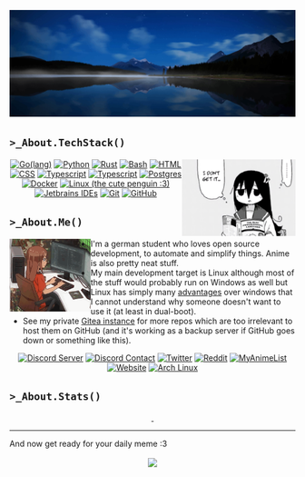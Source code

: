 ![](assets/background.jpg)

## `>_About.TechStack()`

<img align="right" src="assets/tsukishima_shijima_the_rust_programming_language.png" alt="Octocat" width="200px">

<p align="center">
    <a href="https://go.dev/"><img src="https://skillicons.dev/icons?i=go" alt="Go(lang)"></a>
    <a href="https://www.python.org/"><img src="https://skillicons.dev/icons?i=python" alt="Python"></a>
    <a href="https://www.rust-lang.org/"><img src="https://skillicons.dev/icons?i=rust" alt="Rust"></a>
    <a href="https://www.gnu.org/software/bash/"><img src="https://skillicons.dev/icons?i=bash" alt="Bash"></a>
    <a href="https://html.spec.whatwg.org/"><img src="https://skillicons.dev/icons?i=html" alt="HTML"></a>
    <a href="https://www.w3.org/TR/CSS/"><img src="https://skillicons.dev/icons?i=css" alt="CSS"></a>
    <a href="https://www.typescriptlang.org/"><img src="https://skillicons.dev/icons?i=typescript" alt="Typescript"></a>
    <a href="https://vuejs.org/"><img src="https://skillicons.dev/icons?i=vuejs" alt="Typescript"></a>
    <a href="https://www.postgresql.org/"><img src="https://skillicons.dev/icons?i=postgres" alt="Postgres"></a>
    <a href="https://www.docker.com/"><img src="https://skillicons.dev/icons?i=docker" alt="Docker"></a>
    <a href="https://www.linux.org/"><img src="https://skillicons.dev/icons?i=linux" alt="Linux (the cute penguin :3)"></a>
    <a href="https://www.jetbrains.com/"><img src="https://skillicons.dev/icons?i=idea" alt="Jetbrains IDEs"></a>
    <a href="https://git-scm.com/"><img src="https://skillicons.dev/icons?i=git" alt="Git"></a>
    <a href="https://github.com/"><img src="https://skillicons.dev/icons?i=github" alt="GitHub"></a>
</p>

## `>_About.Me()`

<img align="left" src="assets/anime_programming.gif" alt="" width="143px">

- I'm a german student who loves open source development, to automate and simplify things. Anime is also pretty neat stuff.
- My main development target is Linux although most of the stuff would probably run on Windows as well but Linux has simply many [advantages](https://www.reddit.com/r/linuxmemes/comments/j97tjs/windows_needs_to_update_microhaft_edge_and/) over windows that I cannot understand why someone doesn't want to use it (at least in dual-boot).
- See my private [Gitea instance](https://bytedream.org/gitea/ByteDream) for more repos which are too irrelevant to host them on GitHub (and it's working as a backup server if GitHub goes down or something like this).

<p align="center">
    <a href="https://discord.gg/gUWwekeNNg"><img src="https://img.shields.io/discord/915659846836162561?label=Discord%20Server&style=flat-square" alt="Discord Server"></a>
    <a href="https://discordapp.com/users/650417934073593886"><img src="https://img.shields.io/badge/Discord-ByteDream%234312-%23404eed?style=flat-square" alt="Discord Contact"></a>
    <a href="https://twitter.com/ByteDreamDev"><img src="https://img.shields.io/twitter/follow/ByteDreamDev?label=Twitter&style=flat-square" alt="Twitter"></a>
    <a href="https://www.reddit.com/user/ByteDream"><img src="https://img.shields.io/badge/Reddit-u%2FByteDream-red?style=flat-square" alt="Reddit"></a>
    <a href="https://myanimelist.net/profile/ByteDream"><img src="https://img.shields.io/badge/Anime%20List-MAL-%232e51a2?style=flat-square" alt="MyAnimeList"></a>
    <a href="https://bytedream.org/"><img src="https://img.shields.io/website?label=Website&style=flat-square&url=https%3A%2F%2Fbytedream.org" alt="Website"></a>
    <a href="https://archlinux.org/"><img src="https://img.shields.io/badge/Linux-Arch-%230f94d2?style=flat-square" alt="Arch Linux"></a>
</p>

## `>_About.Stats()`

<p align="center">
    <a href="https://github.com/ByteDream" style="width: 100%">
        <img src="https://github-readme-stats.vercel.app/api?username=ByteDream&show_icons=true&theme=radical" alt="" height="160px"/>
        <img src="https://github-readme-stats.vercel.app/api/top-langs/?username=ByteDream&layout=compact&theme=radical&langs_count=6" alt="" height="160px"/>
    </a>
</p>

---

And now get ready for your daily meme :3

<p align="center">
  <a href="https://bytedream.org/api/media/image/meme?type=daily"><img align="center" src="https://bytedream.org/api/media/image/meme?feature=daily"></img></a>
</p>

